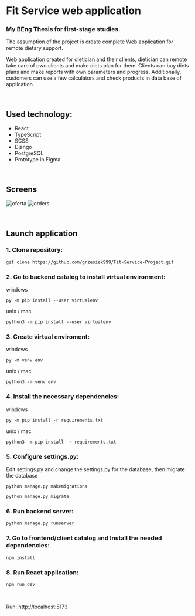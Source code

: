 # Fit Service web application

### My BEng Thesis for first-stage studies.

The assumption of the project is create complete Web application for remote dietary support.

Web application created for dietician and their clients, dietician can remote take care of own clients and make diets plan for them. Clients can buy diets plans and make reports with own parameters and progress. Additionally, customers can use a few calculators and check products in data base of application.

<br/>

## Used technology:
<ul>
    <li>React</li>
    <li>TypeScript</li>
    <li>SCSS</li>
    <li>Django</li>
    <li>PostgreSQL</li>
    <li>Prototype in Figma</li>
</ul>

<br/>

## Screens

![oferta](https://github.com/grzesiek999/Fit-Service-Project/assets/43814123/185cf343-185b-4cb5-800f-fe78f30b4071)
![orders](https://github.com/grzesiek999/Fit-Service-Project/assets/43814123/6c8d5d04-da82-4b36-a855-dc7df4b4938c)

<br/>

## Launch application

### 1. Clone repository:
```
git clone https://github.com/grzesiek999/Fit-Service-Project.git
```
### 2. Go to backend catalog to install virtual environment:

windows
```
py -m pip install --user virtualenv
```

unix / mac
```
python3 -m pip install --user virtualenv
```

### 3. Create virtual enviroment:

windows
```
py -m venv env
```

unix / mac
```
python3 -m venv env
```

### 4. Install the necessary dependencies:

windows
```
py -m pip install -r requirements.txt
```

unix / mac
```
python3 -m pip install -r requirements.txt
```

### 5. Configure settings.py:

Edit settings.py and change the settings.py for the database, then migrate the database
```
python manage.py makemigrations
```
```
python manage.py migrate
```

### 6. Run backend server:

```
python manage.py runserver
```

### 7. Go to frontend/client catalog and Install the needed dependencies:

```
npm install
```

### 8. Run React application:

```
npm run dev
```

<br/>

Run: http://localhost:5173
